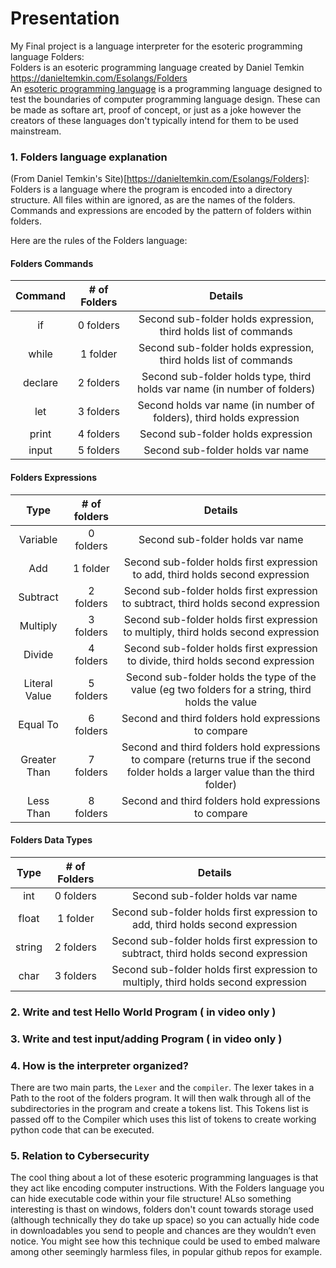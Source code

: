 # Presentation
My Final project is a language interpreter for the esoteric programming language Folders: \
Folders is an esoteric programming language created by Daniel Temkin https://danieltemkin.com/Esolangs/Folders \
An [esoteric programming language](https://en.wikipedia.org/wiki/Esoteric_programming_language) is a programming language designed to test the boundaries of computer programming language design. These can be made as softare art, proof of concept, or just as a joke however the creators of these languages don't typically intend for them to be used mainstream.

### 1. Folders language explanation
(From Daniel Temkin's Site)[https://danieltemkin.com/Esolangs/Folders]:
Folders is a language where the program is encoded into a directory structure. All files within are ignored, as are the names of the folders. Commands and expressions are encoded by the pattern of folders within folders. 

Here are the rules of the Folders language:
#### Folders Commands
| Command | # of Folders |                                  Details                                  |
|:-------:|:------------:|:-------------------------------------------------------------------------:|
| if      | 0 folders    | Second sub-folder holds expression, third holds list of commands          |
| while   | 1 folder     | Second sub-folder holds expression, third holds list of commands          |
| declare | 2 folders    | Second sub-folder holds type, third holds var name (in number of folders) |
| let     | 3 folders    | Second holds var name (in number of folders), third holds expression      |
| print   | 4 folders    | Second sub-folder holds expression                                        |
| input   | 5 folders    | Second sub-folder holds var name                                          |

#### Folders Expressions
|      Type     | # of folders |                                                               Details                                                               |
|:-------------:|:------------:|:-----------------------------------------------------------------------------------------------------------------------------------:|
| Variable      | 0 folders    | Second sub-folder holds var name                                                                                                    |
| Add           | 1 folder     | Second sub-folder holds first expression to add, third holds second expression                                                      |
| Subtract      | 2 folders    | Second sub-folder holds first expression to subtract, third holds second expression                                                 |
| Multiply      | 3 folders    | Second sub-folder holds first expression to multiply, third holds second expression                                                 |
| Divide        | 4 folders    | Second sub-folder holds first expression to divide, third holds second expression                                                   |
| Literal Value | 5 folders    | Second sub-folder holds the type of the value (eg two folders for a string, third holds the value                                   |
| Equal To      | 6 folders    | Second and third folders hold expressions to compare                                                                                |
| Greater Than  | 7 folders    | Second and third folders hold expressions to compare (returns true if the second folder holds a larger value than the third folder) |
| Less Than     | 8 folders    | Second and third folders hold expressions to compare                                                                                |

#### Folders Data Types
|  Type  | # of Folders |                                       Details                                       |
|:------:|:------------:|:-----------------------------------------------------------------------------------:|
| int    | 0 folders    | Second sub-folder holds var name                                                    |
| float  | 1 folder     | Second sub-folder holds first expression to add, third holds second expression      |
| string | 2 folders    | Second sub-folder holds first expression to subtract, third holds second expression |
| char   | 3 folders    | Second sub-folder holds first expression to multiply, third holds second expression |

### 2. Write and test Hello World Program ( in video only )
### 3. Write and test input/adding Program ( in video only )
### 4. How is the interpreter organized?
There are two main parts, the `Lexer` and the `compiler`. The lexer takes in a Path to the root of the folders program. It will then walk through all of the subdirectories in the program and create a tokens list. This Tokens list is passed off to the Compiler which uses this list of tokens to create working python code that can be executed.
### 5. Relation to Cybersecurity

The cool thing about a lot of these esoteric programming languages is that they act like encoding computer instructions. With the Folders language you can hide executable code within your file structure!
ALso something interesting is thast on windows, folders don't count towards storage used (although technically they do take up space) so you can actually hide code in downloadables you send to people and chances are they wouldn’t even notice. You might see how this technique could be used to embed malware among other seemingly harmless files, in popular github repos for example.
